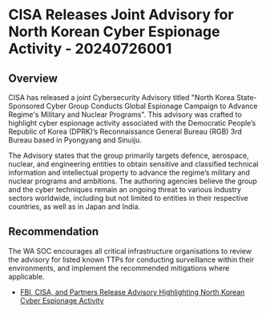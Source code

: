 # CISA Releases Joint Advisory for North Korean Cyber Espionage Activity - 20240726001

## Overview

CISA has released a joint Cybersecurity Advisory titled "North Korea State-Sponsored Cyber Group Conducts Global Espionage Campaign to Advance Regime's Military and Nuclear Programs". This advisory was crafted to highlight cyber espionage activity associated with the Democratic People’s Republic of Korea (DPRK)’s Reconnaissance General Bureau (RGB) 3rd Bureau based in Pyongyang and Sinuiju.

The Advisory states that the group primarily targets defence, aerospace, nuclear, and engineering entities to obtain sensitive and classified technical information and intellectual property to advance the regime’s military and nuclear programs and ambitions. The authoring agencies believe the group and the cyber techniques remain an ongoing threat to various industry sectors worldwide, including but not limited to entities in their respective countries, as well as in Japan and India.

## Recommendation

The WA SOC encourages all critical infrastructure organisations to review the advisory for listed known TTPs for conducting surveillance within their environments, and implement the recommended mitigations where applicable.

- [FBI, CISA, and Partners Release Advisory Highlighting North Korean Cyber Espionage Activity](https://www.cisa.gov/news-events/alerts/2024/07/25/fbi-cisa-and-partners-release-advisory-highlighting-north-korean-cyber-espionage-activity)
